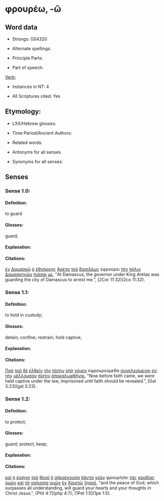 # φρουρέω, -ῶ 

<!-- Status: S2=NeedsFinalCheck -->
<!-- Lexica used for edits: BDAG, FFM, LN, A-S -->

## Word data

* Strongs: G54320

* Alternate spellings:

* Principle Parts: 

* Part of speech: 

[Verb](http://ugg.readthedocs.io/en/latest/verb.html); 

* Instances in NT: 4

* All Scriptures cited: Yes

## Etymology: 

* LXX/Hebrew glosses: 

* Time Period/Ancient Authors: 

* Related words: 

* Antonyms for all senses

* Synonyms for all senses: 

## Senses 

### Sense 1.0:

#### Definition: 

to guard

#### Glosses:

guard;

#### Explanation:

#### Citations:

[ἐν](../G17220/01.md) [Δαμασκῷ](../G11540/01.md) [ὁ](../G35880/01.md) [ἐθνάρχης](../G14810/01.md) [Ἁρέτα](../G07020/01.md) [τοῦ](../G35880/01.md) [βασιλέως](../G09350/01.md) ἐφρούρει [τὴν](../G35880/01.md) [πόλιν](../G41720/01.md) [Δαμασκηνῶν](../G11530/01.md) [πιάσαι](../G40840/01.md) [με](../G14730/01.md), "At Damascus, the governor under King Aretas was guarding the city of Damascus to arrest me.", [2Cor 11:32](2co 11:32).  

### Sense 1.1:

#### Definition: 

to hold in custody;

#### Glosses:

detain; confine; restrain; hold captive;

#### Explanation:

#### Citations:

[Πρὸ](../G42530/01.md) [τοῦ](../G35880/01.md) [δὲ](../G11610/01.md) [ἐλθεῖν](../G20640/01.md) [τὴν](../G35880/01.md) [πίστιν](../G41020/01.md) [ὑπὸ](../G52590/01.md) [νόμον](../G35510/01.md) ἐφρουρούμεθα [συνκλειόμενοι](../G47880/01.md) [εἰς](../G15190/01.md) [τὴν](../G35880/01.md) [μέλλουσαν](../G31950/01.md) [πίστιν](../G41020/01.md) [ἀποκαλυφθῆναι](../G06010/01.md), "Now before faith came, we were held captive under the law, imprisoned until faith should be revealed.", [Gal 3:23](gal 3:23).  

### Sense 1.2:

#### Definition: 

to protect;

#### Glosses:

guard; protect; keep;

#### Explanation:

#### Citations:

[καὶ](../G25320/01.md) [ἡ](../G35880/01.md) [εἰρήνη](../G15150/01.md) [τοῦ](../G35880/01.md) [θεοῦ](../G23160/01.md) [ἡ](../G35880/01.md) [ὑπερέχουσα](../G52420/01.md) [πάντα](../G39560/01.md) [νοῦν](../G35630/01.md) φρουρήσει [τὰς](../G35880/01.md) [καρδίας](../G25880/01.md) [ὑμῶν](../G47710/01.md) [καὶ](../G25320/01.md) [τὰ](../G35880/01.md) [νοήματα](../G35400/01.md) [ὑμῶν](../G47710/01.md) [ἐν](../G17220/01.md) [Χριστῷ](../G55470/01.md) [Ἰησοῦ](../G24240/01.md), "and the peace of God, which surpasses all understanding, will guard your hearts and your thoughts in Christ Jesus.", [Phil 4:7](php 4:7); [1Pet 1:5](1pe 1:5).  

